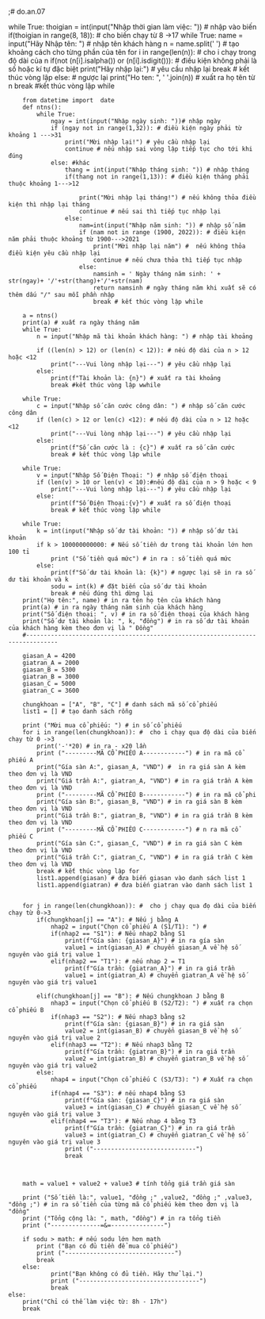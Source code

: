 ;# do.an.07

while True:
    thoigian = int(input("Nhập thời gian làm việc: ")) # nhập vào biến
    if(thoigian in range(8, 18)):         # cho biến chạy từ 8 ->17
        while True:
            name = input("Hãy Nhập tên: ") # nhập tên khách hàng 
            n = name.split(' ') # tạo khoảng cách cho từng phần của tên
            for i in range(len(n)): # cho i chạy trong độ dài của n
                if(not (n[i].isalpha()) or (n[i].isdigit())): # điều kiện không phải là số hoặc kí tự đặc biệt 
                    print("Hãy nhập lại:") # yêu cầu nhập lại
                    break # kết thúc vòng lập 
            else: # ngược lại
                print("Ho ten: ", ' '.join(n)) # xuất ra họ tên từ n
                break #kết thúc vòng lập while

        from datetime import  date
        def ntns():
            while True: 
                ngay = int(input("Nhập ngày sinh: "))# nhập ngày
                if (ngay not in range(1,32)): # điều kiện ngày phải từ khoảng 1 --->31
                    print("Mời nhập lại!") # yêu cầu nhập lại
                    continue # nếu nhập sai vòng lập tiếp tục cho tới khi đúng
                else: #khác
                    thang = int(input("Nhập tháng sinh: ")) # nhập tháng
                    if(thang not in range(1,13)): # điều kiện tháng phải thuộc khoảng 1--->12

                        print("Mời nhập lại tháng!") # nếu không thỏa điều kiện thì nhập lại tháng
                        continue # nếu sai thì tiếp tục nhập lại
                    else:
                        nam=int(input("Nhập năm sinh: ")) # nhập số năm
                        if (nam not in range (1900, 2022)): # điều kiện năm phải thuộc khoảng từ 1900--->2021
                            print("Mời nhập lại năm") #  nếu không thỏa điều kiện yêu cầu nhập lại
                            continue # nếu chưa thỏa thì tiếp tục nhập
                        else:
                            namsinh = ' Ngày tháng năm sinh: ' + str(ngay)+ '/'+str(thang)+'/'+str(nam)
                            return namsinh # ngày tháng năm khi xuất sẽ có thêm dấu "/" sau mỗi phần nhập
                            break # kết thúc vòng lập while

        a = ntns()
        print(a) # xuất ra ngày tháng năm
        while True:
            n = input("Nhập mã tài khoản khách hàng: ") # nhập tài khoảng

            if ((len(n) > 12) or (len(n) < 12)): # nếu độ dài của n > 12 hoặc <12 
                print("---Vui lòng nhập lại---") # yêu cầu nhập lại
            else:
                print(f"Tài khoản là: {n}") # xuất ra tài khoảng
                break #kết thúc vòng lập wwhile

        while True:
            c = input("Nhập số căn cước công dân: ") # nhập số căn cước công dân
            if (len(c) > 12 or len(c) <12): # nếu độ dài của n > 12 hoặc <12 
                print("---Vui lòng nhập lại---") # yêu cầu nhập lại
            else:
                print(f"Số căn cước là : {c}") # xuất ra số căn cước
                break # kết thúc vòng lập while

        while True:
            v = input("Nhập Số Điện Thoại: ") # nhập số điện thoại
            if (len(v) > 10 or len(v) < 10):#nếu độ dài của n > 9 hoặc < 9
                print("---Vui lòng nhập lại---") # yêu cầu nhập lại
            else:
                print(f"Số Điện Thoại:{v}") # xuất ra số điện thoại
                break # kết thúc vòng lập while

        while True:
            k = int(input("Nhập số dư tài khoản: ")) # nhập số dư tài khoản
            if k > 100000000000: # Nếu số tiền dư trong tài khoản lớn hơn 100 tỉ
                print ("Số tiền quá mức") # in ra : số tiền quá mức
            else:
                print(f"Số dư tài khoản là: {k}") # ngược lại sẽ in ra số dư tài khoản và k
                sodu = int(k) # đặt biến của số dư tài khoản 
                break # nếu đúng thì dừng lại 
        print("Họ tên:", name) # in ra tên họ tên của khách hàng
        print(a) # in ra ngày tháng năm sinh của khách hàng 
        print("Số điện thoại: ", v) # in ra số điện thoại của khách hàng
        print("Số dư tài khoản là: ", k, "đồng") # in ra số dư tài khoản của khách hàng kèm theo đơn vị là " Đồng"
        #-------------------------------------------------------------------------------

        giasan_A = 4200 
        giatran_A = 2000 
        giasan_B = 5300 
        giatran_B = 3000
        giasan_C = 5000 
        giatran_C = 3600 

        chungkhoan = ["A", "B", "C"] # danh sách mã số cổ phiếu
        list1 = [] # tạo danh sách rỗng

        print ("Mời mua cổ phiếu: ") # in số cổ phiếu 
        for i in range(len(chungkhoan)): #  cho i chạy qua độ dài của biến chạy từ 0 ->3  
            print('-'*20) # in ra - x20 lần
            print ("---------MÃ CỔ PHIẾU A------------") # in ra mã cổ phiếu A
            print("Gía sàn A:", giasan_A, "VND") #  in ra giá sàn A kèm theo đơn vị là VND
            print("Giá trần A:", giatran_A, "VND") # in ra giá trần A kèm theo đơn vị là VND
            print ("---------MÃ CỔ PHIẾU B------------") # in ra mã cổ phi
            print("Gía sàn B:", giasan_B, "VND") # in ra giá sàn B kèm theo đơn vị là VND
            print("Giá trần B:", giatran_B, "VND") # in ra giá trần B kèm theo đơn vị là VND
            print ("---------MÃ CỔ PHIẾU C------------") # n ra mã cổ phiếu C
            print("Gía sàn C:", giasan_C, "VND") # in ra giá sàn C kèm theo đơn vị là VND
            print("Giá trần C:", giatran_C, "VND") # in ra giá trần C kèm theo đơn vị là VND
            break # kết thúc vòng lập for 
            list1.append(giasan) # đưa biến giasan vào danh sách list 1
            list1.append(giatran) # đưa biến giatran vào danh sách list 1


        for j in range(len(chungkhoan)): #  cho j chạy qua đọ dài của biến chạy từ 0->3
            if(chungkhoan[j] == "A"): # Nếu j bằng A
                nhap2 = input("Chọn cổ phiếu A (S1/T1): ") # 
                if(nhap2 == "S1"): # Nếu nhap2 bằng S1
                    print(f"Gía sàn: {giasan_A}") # in ra gía sàn 
                    value1 = int(giasan_A) # chuyển giasan_A về hệ số nguyên vào giá trị value 1
                elif(nhap2 == "T1"): # nếu nhap 2 = T1
                    print(f"Gía trần: {giatran_A}") # in ra giá trần 
                    value1 = int(giatran_A) # chuyển giatran_A về hệ số nguyên vào giá trị value1 

            elif(chungkhoan[j] == "B"): # Nếu chungkhoan J bằng B
                nhap3 = input("Chọn cổ phiếu B (S2/T2): ") # xuất ra chọn cổ phiếu B
                if(nhap3 == "S2"): # Nếu nhap3 bằng s2
                    print(f"Gía sàn: {giasan_B}") # in ra giá sàn 
                    value2 = int(giasan_B) # chuyển giasan_B về hệ số nguyên vào giá trị value 2 
                elif(nhap3 == "T2"): # Nếu nhap3 bằng T2
                    print(f"Gía trần: {giatran_B}") # in ra giá trần
                    value2 = int(giatran_B) # chuyển giatran_B về hệ số nguyên vào giá trị value2 
            else:
                nhap4 = input("Chọn cổ phiếu C (S3/T3): ") # Xuất ra chọn cổ phiếu 
                if(nhap4 == "S3"): # nếu nhap4 bằng S3
                    print(f"Gía sàn: {giasan_C}") # in ra giá sàn 
                    value3 = int(giasan_C) # chuyển giasan_C về hệ số nguyên vào giá trị value 3
                elif(nhap4 == "T3"): # Nếu nhap 4 bằng T3
                    print(f"Gía trần: {giatran_C}") # in ra giá trần 
                    value3 = int(giatran_C) # chuyển giatran_C về hệ số nguyên vào giá trị value 3
                    print ("-----------------------------")
                    break

       

        math = value1 + value2 + value3 # tính tổng giá trần giá sàn

        print ("Số tiền là:", value1, "đồng ;" ,value2, "đồng ;" ,value3, "đồng ;") # in ra số tiền của từng mã cổ phiếu kèm theo đơn vị là "đồng" 
        print ("Tổng cộng là: ", math, "đồng") # in ra tổng tiền
        print ("--------------=&=---------------")

        if sodu > math: # nếu sodu lớn hơn math
            print ("Bạn có đủ tiền để mua cổ phiếu") 
            print ("-------------------------------")
            break
        else:
                print("Bạn không có đủ tiền. Hãy thử lại.")
                print ("----------------------------------")
                break
    else: 
        print("Chỉ có thế làm việc từ: 8h - 17h")
        break



